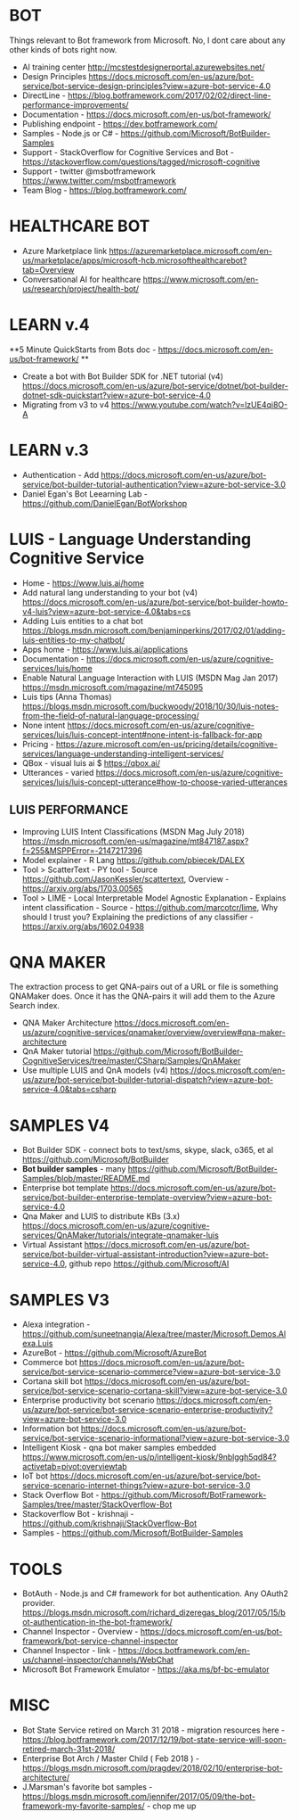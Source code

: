 # BOT
Things relevant to Bot framework from Microsoft.  No, I dont care about any other kinds of bots right now.
* AI training center <http://mcstestdesignerportal.azurewebsites.net/>
* Design Principles <https://docs.microsoft.com/en-us/azure/bot-service/bot-service-design-principles?view=azure-bot-service-4.0>
* DirectLine - https://blog.botframework.com/2017/02/02/direct-line-performance-improvements/
* Documentation - https://docs.microsoft.com/en-us/bot-framework/
* Publishing endpoint - https://dev.botframework.com/
* Samples - Node.js or C# - https://github.com/Microsoft/BotBuilder-Samples
* Support - StackOverflow for Cognitive Services and Bot - <https://stackoverflow.com/questions/tagged/microsoft-cognitive>
* Support - twitter @msbotframework <https://www.twitter.com/msbotframework>
* Team Blog - <https://blog.botframework.com/>

# HEALTHCARE BOT

* Azure Marketplace link <https://azuremarketplace.microsoft.com/en-us/marketplace/apps/microsoft-hcb.microsofthealthcarebot?tab=Overview>
* Conversational AI for healthcare <https://www.microsoft.com/en-us/research/project/health-bot/>

# LEARN v.4

**5 Minute QuickStarts from Bots doc - <https://docs.microsoft.com/en-us/bot-framework/> **
* Create a bot with Bot Builder SDK for .NET tutorial (v4) <https://docs.microsoft.com/en-us/azure/bot-service/dotnet/bot-builder-dotnet-sdk-quickstart?view=azure-bot-service-4.0>
* Migrating from v3 to v4 <https://www.youtube.com/watch?v=lzUE4qi8O-A>

# LEARN v.3

* Authentication - Add <https://docs.microsoft.com/en-us/azure/bot-service/bot-builder-tutorial-authentication?view=azure-bot-service-3.0>
* Daniel Egan's Bot Leearning Lab - https://github.com/DanielEgan/BotWorkshop 

# LUIS - Language Understanding Cognitive Service

* Home - <https://www.luis.ai/home>
* Add natural lang understanding to your bot (v4) <https://docs.microsoft.com/en-us/azure/bot-service/bot-builder-howto-v4-luis?view=azure-bot-service-4.0&tabs=cs>
* Adding Luis entities to a chat bot <https://blogs.msdn.microsoft.com/benjaminperkins/2017/02/01/adding-luis-entities-to-my-chatbot/>
* Apps home - <https://www.luis.ai/applications>
* Documentation - <https://docs.microsoft.com/en-us/azure/cognitive-services/luis/home>
* Enable Natural Language Interaction with LUIS (MSDN Mag Jan 2017) <https://msdn.microsoft.com/magazine/mt745095>
* Luis tips (Anna Thomas) <https://blogs.msdn.microsoft.com/buckwoody/2018/10/30/luis-notes-from-the-field-of-natural-language-processing/>
* None intent <https://docs.microsoft.com/en-us/azure/cognitive-services/luis/luis-concept-intent#none-intent-is-fallback-for-app>
* Pricing - <https://azure.microsoft.com/en-us/pricing/details/cognitive-services/language-understanding-intelligent-services/>
* QBox - visual luis ai $ <https://qbox.ai/>
* Utterances - varied <https://docs.microsoft.com/en-us/azure/cognitive-services/luis/luis-concept-utterance#how-to-choose-varied-utterances>

## LUIS PERFORMANCE

* Improving LUIS Intent Classifications (MSDN Mag July 2018) <https://msdn.microsoft.com/en-us/magazine/mt847187.aspx?f=255&MSPPError=-2147217396>
* Model explainer - R Lang <https://github.com/pbiecek/DALEX>
* Tool > ScatterText - PY tool - Source <https://github.com/JasonKessler/scattertext>, Overview - <https://arxiv.org/abs/1703.00565>
* Tool > LIME - Local Interpretable Model Agnostic Explanation - Explains intent classification - Source - <https://github.com/marcotcr/lime>, 
Why should I trust you?  Explaining the predictions of any classifier - <https://arxiv.org/abs/1602.04938>

# QNA MAKER
The extraction process to get QNA-pairs out of a URL or file is something QNAMaker does. Once it has the QNA-pairs it will add them to the Azure Search index.
* QNA Maker Architecture <https://docs.microsoft.com/en-us/azure/cognitive-services/qnamaker/overview/overview#qna-maker-architecture>
* QnA Maker tutorial <https://github.com/Microsoft/BotBuilder-CognitiveServices/tree/master/CSharp/Samples/QnAMaker>
* Use multiple LUIS and QnA models (v4) <https://docs.microsoft.com/en-us/azure/bot-service/bot-builder-tutorial-dispatch?view=azure-bot-service-4.0&tabs=csharp>

# SAMPLES V4

* Bot Builder SDK - connect bots to text/sms, skype, slack, o365, et al <https://github.com/Microsoft/BotBuilder>
* **Bot builder samples** - many <https://github.com/Microsoft/BotBuilder-Samples/blob/master/README.md>
* Enterprise bot template <https://docs.microsoft.com/en-us/azure/bot-service/bot-builder-enterprise-template-overview?view=azure-bot-service-4.0>
* Qna Maker and LUIS to distribute KBs (3.x) <https://docs.microsoft.com/en-us/azure/cognitive-services/QnAMaker/tutorials/integrate-qnamaker-luis>
* Virtual Assistant <https://docs.microsoft.com/en-us/azure/bot-service/bot-builder-virtual-assistant-introduction?view=azure-bot-service-4.0>, github repo <https://github.com/Microsoft/AI>

# SAMPLES V3
* Alexa integration -	https://github.com/suneetnangia/Alexa/tree/master/Microsoft.Demos.Alexa.Luis
* AzureBot - https://github.com/Microsoft/AzureBot
* Commerce bot <https://docs.microsoft.com/en-us/azure/bot-service/bot-service-scenario-commerce?view=azure-bot-service-3.0>
* Cortana skill bot <https://docs.microsoft.com/en-us/azure/bot-service/bot-service-scenario-cortana-skill?view=azure-bot-service-3.0>
* Enterprise productivity bot scenario <https://docs.microsoft.com/en-us/azure/bot-service/bot-service-scenario-enterprise-productivity?view=azure-bot-service-3.0>
* Information bot <https://docs.microsoft.com/en-us/azure/bot-service/bot-service-scenario-informational?view=azure-bot-service-3.0>
* Intelligent Kiosk - qna bot maker samples embedded <https://www.microsoft.com/en-us/p/intelligent-kiosk/9nblggh5qd84?activetab=pivot:overviewtab>
* IoT bot <https://docs.microsoft.com/en-us/azure/bot-service/bot-service-scenario-internet-things?view=azure-bot-service-3.0>
* Stack Overflow Bot - https://github.com/Microsoft/BotFramework-Samples/tree/master/StackOverflow-Bot
* Stackoverflow Bot - krishnaji - https://github.com/krishnaji/StackOverflow-Bot
* Samples - <https://github.com/Microsoft/BotBuilder-Samples>

# TOOLS
* BotAuth - Node.js and C# framework for  bot authentication.  Any OAuth2 provider.  https://blogs.msdn.microsoft.com/richard_dizeregas_blog/2017/05/15/bot-authentication-in-the-bot-framework/
* Channel Inspector - Overview - https://docs.microsoft.com/en-us/bot-framework/bot-service-channel-inspector 
* Channel Inspector - link - https://docs.botframework.com/en-us/channel-inspector/channels/WebChat
* Microsoft Bot Framework Emulator - https://aka.ms/bf-bc-emulator 

# MISC
* Bot State Service retired on March 31 2018 - migration resources here - https://blog.botframework.com/2017/12/19/bot-state-service-will-soon-retired-march-31st-2018/
* Enterprise Bot Arch / Master Child ( Feb 2018 ) - <https://blogs.msdn.microsoft.com/pragdev/2018/02/10/enterprise-bot-architecture/>
* J.Marsman's favorite bot samples - https://blogs.msdn.microsoft.com/jennifer/2017/05/09/the-bot-framework-my-favorite-samples/ - chop me up